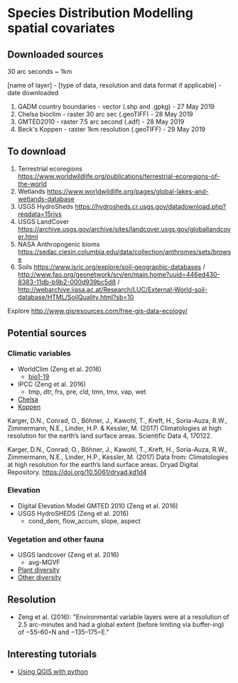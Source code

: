 # Species Distribution Modelling spatial covariates

## Downloaded sources

30 arc seconds ~ 1km

[name of layer] - [type of data, resolution and data format if applicable] - date downloaded

1. GADM country boundaries - vector (.shp and .gpkg) - 27 May 2019
2. Chelsa bioclim - raster 30 arc sec (.geoTIFF) - 28 May 2019
3. GMTED2010 - raster 7.5 arc second (.adf) - 28 May 2019
4. Beck's Koppen - raster 1km resolution (.geoTIFF) - 29 May 2019

## To download

1. Terrestrial ecoregions https://www.worldwildlife.org/publications/terrestrial-ecoregions-of-the-world
2. Wetlands https://www.worldwildlife.org/pages/global-lakes-and-wetlands-database
3. USGS HydroSheds https://hydrosheds.cr.usgs.gov/datadownload.php?reqdata=15rivs
4. USGS LandCover https://archive.usgs.gov/archive/sites/landcover.usgs.gov/globallandcover.html
5. NASA Anthropogenic bioms https://sedac.ciesin.columbia.edu/data/collection/anthromes/sets/browse
6. Soils https://www.isric.org/explore/soil-geographic-databases / http://www.fao.org/geonetwork/srv/en/main.home?uuid=446ed430-8383-11db-b9b2-000d939bc5d8 / http://webarchive.iiasa.ac.at/Research/LUC/External-World-soil-database/HTML/SoilQuality.html?sb=10

Explore http://www.gisresources.com/free-gis-data-ecology/

## Potential sources

### Climatic variables

- WorldClim (Zeng et al. 2016)
  - [bio1-19](https://pubs.usgs.gov/ds/691/ds691.pdf)
- IPCC (Zeng et al. 2016)
  - tmp, dtr, frs, pre, cld, tmn, tmx, vap, wet
- [Chelsa](http://chelsa-climate.org/)
- [Koppen](http://www.gloh2o.org/koppen/)

Karger, D.N., Conrad, O., Böhner, J., Kawohl, T., Kreft, H., Soria-Auza, R.W., Zimmermann, N.E., Linder, H.P. & Kessler, M. (2017) Climatologies at high resolution for the earth’s land surface areas. Scientific Data 4, 170122.

Karger, D.N., Conrad, O., Böhner, J., Kawohl, T., Kreft, H., Soria-Auza, R.W., Zimmermann, N.E., Linder, H.P., Kessler, M. (2017) Data from: Climatologies at high resolution for the earth’s land surface areas. Dryad Digital Repository. https://doi.org/10.5061/dryad.kd1d4 

### Elevation

- Digital Elevation Model GMTED 2010 (Zeng et al. 2016)
- USGS HydroSHEDS (Zeng et al. 2016)
  - cond_dem, flow_accum, slope, aspect

### Vegetation and other fauna

- USGS landcover (Zeng et al. 2016)
  - avg-MGVF
- [Plant diversity](https://www.nees.uni-bonn.de/research-/systematics-evolution-ecology/biogeography-and-macroecology-biomaps/worldmaps/worldmaps-of-plant-diversity)
- [Other diversity](http://guides.lib.berkeley.edu/VegMaps)

## Resolution

- Zeng et al. (2016): "Environmental variable layers were at a resolution of 2.5 arc-minutes and had a global extent (before limiting via buffer-ing) of −55–60◦N and −135–175◦E."

## Interesting tutorials

- [Using QGIS with python](https://www.e-education.psu.edu/geog489/print/root1405.html)